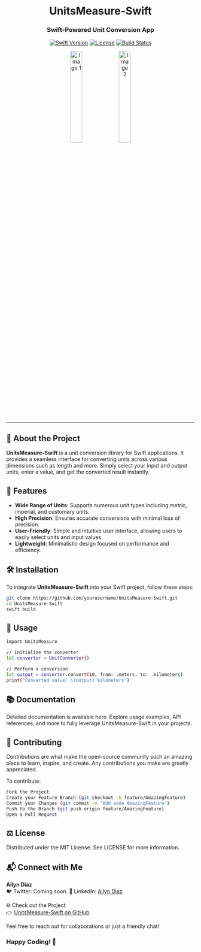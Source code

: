 <div align="center">

# UnitsMeasure-Swift
### Swift-Powered Unit Conversion App

[![Swift Version](https://img.shields.io/badge/swiftUI-5.0-orange.svg)](https://swift.org)
[![License](https://img.shields.io/badge/license-MIT-blue.svg)](https://opensource.org/licenses/MIT)
[![Build Status](https://img.shields.io/badge/build-passing-brightgreen.svg)](https://github.com/yourusername/UnitsMeasure-Swift/actions)

<p align="center">
  <img src="https://github.com/user-attachments/assets/66bdd65f-594e-47c0-9a4b-eca2bc230029" alt="Image 1" width="25%" />
  <img src="https://github.com/user-attachments/assets/614fc531-29e2-45aa-ba9d-0db7a64afd82" alt="Image 2" width="25%" />
</p>
</div>

---

## 📜 About the Project
**UnitsMeasure-Swift** is a unit conversion library for Swift applications. It provides a seamless interface for converting units across various dimensions such as length and more. Simply select your input and output units, enter a value, and get the converted result instantly. 

## 🚀 Features
- **Wide Range of Units**: Supports numerous unit types including metric, imperial, and customary units.
- **High Precision**: Ensures accurate conversions with minimal loss of precision.
- **User-Friendly**: Simple and intuitive user interface, allowing users to easily select units and input values.
- **Lightweight**: Minimalistic design focused on performance and efficiency.

## 🛠 Installation
To integrate **UnitsMeasure-Swift** into your Swift project, follow these steps:
```bash
git clone https://github.com/yourusername/UnitsMeasure-Swift.git
cd UnitsMeasure-Swift
swift build
```

## 📖 Usage
```bash
import UnitsMeasure

// Initialize the converter
let converter = UnitConverter()

// Perform a conversion
let output = converter.convert(10, from: .meters, to: .kilometers)
print("Converted value: \(output) kilometers")

```
 ## 📚 Documentation
Detailed documentation is available here. Explore usage examples, API references, and more to fully leverage UnitsMeasure-Swift in your projects.

## 🤝 Contributing
Contributions are what make the open-source community such an amazing place to learn, inspire, and create. Any contributions you make are greatly appreciated.

To contribute:
```bash
Fork the Project
Create your Feature Branch (git checkout -b feature/AmazingFeature)
Commit your Changes (git commit -m 'Add some AmazingFeature')
Push to the Branch (git push origin feature/AmazingFeature)
Open a Pull Request
```
## ⚖️ License
Distributed under the MIT License. See LICENSE for more information.

## 📬 Connect with Me

**Ailyn Diaz**  
🐦 Twitter: Coming soon. 
🔗 LinkedIn: [Ailyn Diaz](https://www.linkedin.com/in/ailyn-diaz-802943225)  

🌐 Check out the Project:  
👉 [UnitsMeasure-Swift on GitHub](https://github.com/yourusername/UnitsMeasure-Swift)

Feel free to reach out for collaborations or just a friendly chat!

### Happy Coding! 🚀


